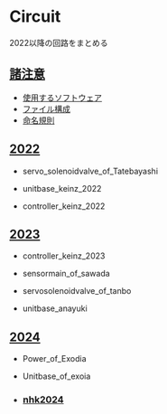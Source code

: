 # Circuit
2022以降の回路をまとめる

## [諸注意](諸注意)
+ [使用するソフトウェア](諸注意/使用するソフトウェア/readme.md)
+ [ファイル構成](諸注意/ファイル構成/readme.md)
+ [命名規則](諸注意/命名規則/readme.md)

## [2022](https://github.com/shinchiryota/Circuit/blob/main/2022/README.md)
+ servo_solenoidvalve_of_Tatebayashi

+ unitbase_keinz_2022

+ controller_keinz_2022
## [2023](https://github.com/shinchiryota/Circuit/blob/main/2023/README.md)
+ controller_keinz_2023

+ sensormain_of_sawada

+ servosolenoidvalve_of_tanbo

+ unitbase_anayuki
## [2024](https://github.com/shinchiryota/Circuit/blob/main/2024/README.md)
+ Power_of_Exodia

+ Unitbase_of_exoia
+ ### [nhk2024](https://github.com/shinchiryota/Circuit/blob/main/2024/nhk2024/README.md)
